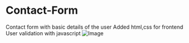 # Contact-Form
Contact form with basic details of the user
Added html,css for frontend
User validation with javascript
![Image](https://github.com/user-attachments/assets/934887f5-86af-4521-9986-2379f694bbfa)
